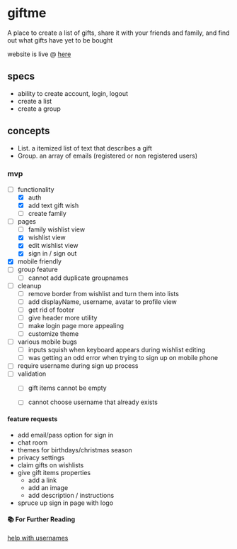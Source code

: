 # giftme
A place to create a list of gifts, share it with your friends and family, and find out what gifts have yet to be bought

website is live @ [here](https://giftme-8e917.web.app/)

## specs

- ability to create account, login, logout
- create a list
- create a group

## concepts

- List. a itemized list of text that describes a gift
- Group. an array of emails (registered or non registered users)

### mvp

- [ ] functionality
    - [x] auth
    - [x] add text gift wish
    - [ ] create family
- [ ] pages
    - [ ] family wishlist view
    - [x] wishlist view
    - [x] edit wishlist view
    - [x] sign in / sign out
- [x] mobile friendly
- [ ] group feature
    - [ ] cannot add duplicate groupnames
- [ ] cleanup
    - [ ] remove border from wishlist and turn them into lists
    - [ ] add displayName, username, avatar to profile view
    - [ ] get rid of footer
    - [ ] give header more utility
    - [ ] make login page more appealing
    - [ ] customize theme
- [ ] various mobile bugs
    - [ ] inputs squish when keyboard appears during wishlist editing
    - [ ] was getting an odd error when trying to sign up on mobile phone
- [ ] require username during sign up process
- [ ] validation
    - [ ] gift items cannot be empty
    - [ ] cannot choose username that already exists


#### feature requests

- add email/pass option for sign in
- chat room
- themes for birthdays/christmas season
- privacy settings
- claim gifts on wishlists
- give gift items properties
    - add a link
    - add an image
    - add description / instructions
- spruce up sign in page with logo

#### 📚 For Further Reading

[help with usernames](https://fireship.io/lessons/custom-usernames-with-firebase-authentication-and-angular/)

